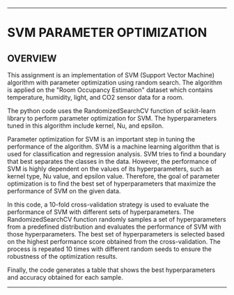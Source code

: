 - - - - - - - - - - - - - - - - - - - - - - - - - - - - - - - - - - - - - - - - - - - - - - - - - - - - - - - - - - - - - - - - - - - - - - - - - - - - - - - - - - - - 
# SVM PARAMETER OPTIMIZATION
## OVERVIEW
This assignment is an implementation of SVM (Support Vector Machine) algorithm with parameter optimization using random search. The algorithm is applied on the 
"Room Occupancy Estimation" dataset which contains temperature, humidity, light, and CO2 sensor data for a room.

The python code uses the RandomizedSearchCV function of scikit-learn library to perform parameter optimization for SVM. The hyperparameters tuned in this algorithm include kernel, Nu, and epsilon.

Parameter optimization for SVM is an important step in tuning the performance of the algorithm. SVM is a machine learning algorithm that is used for classification and regression analysis. SVM tries to find a boundary that best separates the classes in the data. However, the performance of SVM is highly dependent on the values of its hyperparameters, such as kernel type, Nu value, and epsilon value. Therefore, the goal of parameter optimization is to find the best set of hyperparameters that maximize the performance of SVM on the given data.

In this code, a 10-fold cross-validation strategy is used to evaluate the performance of SVM with different sets of hyperparameters. The RandomizedSearchCV function randomly samples a set of hyperparameters from a predefined distribution and evaluates the performance of SVM with those hyperparameters. The best set of hyperparameters is selected based on the highest performance score obtained from the cross-validation. The process is repeated 10 times with different random seeds to ensure the robustness of the optimization results.

Finally, the code generates a table that shows the best hyperparameters and accuracy obtained for each sample.
- - - - - - - - - - - - - - - - - - - - - - - - - - - - - - - - - - - - - - - - - - - - - - - - - - - - - - - - - - - - - - - - - - - - - - - - - - - - - - - - - - - - 


